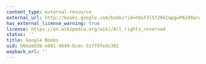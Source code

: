 ```yaml
---
content_type: external-resource
external_url: http://books.google.com/books?id=hQsFJlSf26kC&pg=PA246&redir_esc=y#v=onepage&q&f=false
has_external_license_warning: true
license: https://en.wikipedia.org/wiki/All_rights_reserved
status: ''
title: Google Books
uid: b0ea9d3b-e881-4649-bcec-51ff0fedc382
wayback_url: ''
---
```

